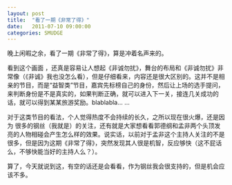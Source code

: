 ```yaml
---
layout: post
title:  "看了一期《非常了得》"
date:   2011-07-10 09:00:00
categories: SMUDGE
---
```


晚上闲暇之余，看了一期《非常了得》，算是冲着名声来的。



看到这个画面 ，还真是容易让人想起《非诚勿扰》，舞台的布局和《非诚勿扰》非常像（《非诚》我也没怎么看），但是仔细看来，内容还是很大区别的。这并不是相亲的节目，而是“益智类”节目，嘉宾先标榜自己的身份，然后让上场的选手提问，来判断身份是不是真实的，如果判断正确，就可以进入下一关，接连几关成功的话，就可以得到某某旅游奖励。blablabla... ...



对于这类节目的看法，个人觉得热度不会持续的长久，之所以现在很火爆，还是因为 很多的钢丝（我就是）的关注，还有就是大家想看看郭德纲和孟非两个头顶发亮的人物相碰会产生怎么样的效果。说实话，以前对于孟非这个主持人关注的不是很多，但是因为这期《非常了得》，突然发现其人很是机智，反应够快（这不屁话么，不够快能当好的主持人么？）。



算了，今天就说到这，有空的话还是会看看，作为钢丝我会很支持的，但是机会应该不多。